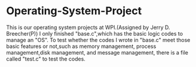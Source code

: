 # Operating-System-Project
This is our operating system projects at WPI.(Assigned by Jerry D. Breecher(P))
I only finished "base.c",which has the basic logic codes to manage an "OS".
To test whether the codes I wrote in "base.c" meet those basic features or not,such as memory management, process management,disk management, and message management, there is a file called "test.c" to test the codes.
